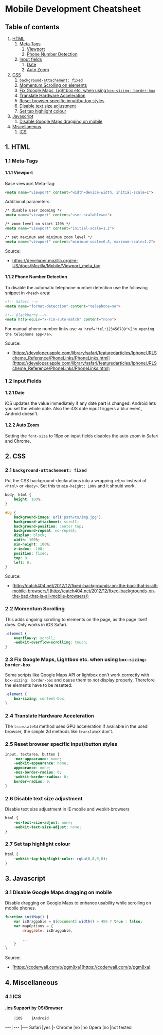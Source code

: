# Mobile Development Cheatsheet

## Table of contents

1. [HTML](#html)
    1. [Meta Tags](#meta)
        1. [Viewport](#meta-viewport)
        2. [Phone Number Detection](#meta-phone-number-detection)
    2. [Input fields](#input)
        1. [Date](#input-date)
        2. [Auto Zoom](#input-zoom)
2. [CSS](#css)
    1. [`background-attachement: fixed`](#background-fixed)
    2. [Momentum Scrolling on elements](#momentum-scrolling)
    3. [Fix Google Maps, Lightbox etc. when using `box-sizing: border-box`](#border-box)
    4. [Translate Hardware Acceleration](#translate)
	5. [Reset browser specific input/button styles](#input-styles)
	6. [Disable text size adjustment](#text-adjust)
	7. [Set tap highlight colour](#tap-color)
3. [Javascript](#js)
    1. [Disable Google Maps dragging on mobile](#maps-dragging)
4. [Miscellaneous](#misc)
    1. [ICS](#ics)

## <a name="html"></a>1. HTML

### <a name="meta"></a>1.1 Meta-Tags

#### <a name="meta-viewport"></a>1.1.1 Viewport

Base viewport Meta-Tag:
```HTML
<meta name="viewport" content="width=device-width, initial-scale=1">
```

Additional parameters:
```HTML
/* disable user zooming */
<meta name="viewport" content="user-scalable=no">

/* zoom level on start 120% */
<meta name="viewport" content="initial-scale=1.2">

/* set maximum and minimum zoom level */
<meta name="viewport" content="minimum-scale=0.8, maximum-scale=1.2">
```

Source:
- https://developer.mozilla.org/en-US/docs/Mozilla/Mobile/Viewport_meta_tag

#### <a name="meta-phone-number-detection"></a>1.1.2 Phone Number Detection

To disable the automatic telephone number detection use the following snippet in `<head>` area:

```HTML
<!-- Safari -->
<meta name="format-detection" content="telephone=no">

<!-- Blackberry -->
<meta http-equiv="x-rim-auto-match" content="none">
```

For manual phone number links use `<a href="tel:123456789">I'm opening the telephone app</a>`.

Source:
- [https://developer.apple.com/library/safari/featuredarticles/IphoneURLScheme_Reference/PhoneLinks/PhoneLinks.html](https://developer.apple.com/library/safari/featuredarticles/IphoneURLScheme_Reference/PhoneLinks/PhoneLinks.html)

### <a name="input"></a>1.2 Input Fields

#### <a name="input-date"></a>1.2.1 Date

iOS updates the value immediately if any date part is changed. Android lets you set the whole date. Also the iOS date input triggers a blur event, Android doesn't.

#### <a name="input-zoom"></a>1.2.2 Auto Zoom

Setting the `font-size` to 16px on input fields disables the auto zoom in Safari and Chrome.

## <a name="css"></a>2. CSS

### <a name="background-fixed"></a>2.1 `background-attachement: fixed`

Put the CSS background-declarations into a wrapping `<div>` instead of `<html>` or `<body>`. Set this to `min-height: 100%` and it should work.

```CSS
body, html {
	height: 100%;
}

#bg {
	background-image: url('path/to/img.jpg');
	background-attachment: scroll;
	background-position: center top;
	background-repeat: no-repeat;
	display: block;
	width: 100%;
	min-height: 100%;
	z-index: -100;
	position: fixed;
	top: 0;
	left: 0;
}

```

Source:
- [http://catch404.net/2012/12/fixed-backgrounds-on-the-bad-that-is-all-mobile-browsers/](http://catch404.net/2012/12/fixed-backgrounds-on-the-bad-that-is-all-mobile-browsers/)

### <a name="momentum-scrolling"></a>2.2 Momentum Scrolling

This adds ongoing scrolling to elements on the page, as the page itself does. Only works in iOS Safari.

```CSS
.element {
	overflow-y: scroll;
	-webkit-overflow-scrolling: touch;
}
```

### <a name="border-box"></a>2.3 Fix Google Maps, Lightbox etc. when using `box-sizing: border-box`

Some scripts like Google Maps API or lightbox don't work correctly with `box-sizing: border-box` and cause them to not display properly. Therefore the elements have to be resetted:

```CSS
.element {
	box-sizing: content-box;
}
```

### <a name="translate"></a>2.4 Translate Hardware Acceleration

The ```translate3d``` method uses GPU acceleration if available in the used browser, the simple 2d methods like ```translateX``` don't.

### <a name="input-styles"></a>2.5 Reset browser specific input/button styles

```CSS
input, textarea, button {
    -moz-appearance: none;
    -webkit-appearance: none;
    appearance: none;
    -moz-border-radius: 0;
    -webkit-border-radius: 0;
    border-radius: 0;
}
```

### <a name="text-adjust"></a>2.6 Disable text size adjustment

Disable text size adjustment in IE mobile and webkit-browsers

```CSS
html {
	-ms-text-size-adjust: none;
    -webkit-text-size-adjust: none;
}
```

### <a name="tap-highlight"></a>2.7 Set tap highlight colour

```CSS
html {
	-webkit-tap-highlight-color: rgba(0,0,0,0);
}
```

## <a name="js"></a>3. Javascript

### <a name="maps-dragging"></a>3.1 Disable Google Maps dragging on mobile

Disable dragging on Google Maps to enhance usability while scrolling on mobile phones.

```Javascript
function initMap() {
    var isDraggable = $(document).width() > 480 ? true : false;
    var mapOptions = {
        draggable: isDraggable,

        ...
    }
}
```

Source:
- [https://coderwall.com/p/pgm8xa](https://coderwall.com/p/pgm8xa)

## <a name="misc"></a>4. Miscellaneous

### <a name="ics"></a>4.1 ICS

#### .ics Support by OS/Browser ####
		|iOS	|Android
---		|---	|---
Safari	|yes	|-
Chrome	|no		|no
Opera	|no		|not tested
